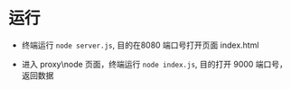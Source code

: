 # 运行
- 终端运行 `node server.js`, 目的在8080 端口号打开页面 index.html

- 进入 proxy\node 页面，终端运行 `node index.js`, 目的打开 9000 端口号，返回数据
